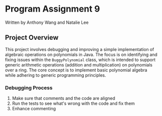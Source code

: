 # Program Assignment 9

Written by Anthony Wang and Natalie Lee

## Project Overview

This project involves debugging and improving a simple implementation of algebraic operations on polynomials in Java. The focus is on identifying and fixing issues within the `BuggyPolynomial` class, which is intended to support generic arithmetic operations (addition and multiplication) on polynomials over a ring. The core concept is to implement basic polynomial algebra while adhering to generic programming principles.

### Debugging Process
1. Make sure that comments and the code are aligned
2. Run the tests to see what's wrong with the code and fix them
3. Enhance commenting